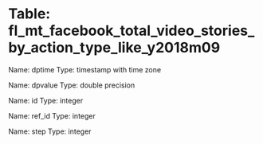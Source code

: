 Table: fl_mt_facebook_total_video_stories_by_action_type_like_y2018m09
======================================================================

Name: dptime
Type: timestamp with time zone

Name: dpvalue
Type: double precision

Name: id
Type: integer

Name: ref_id
Type: integer

Name: step
Type: integer


